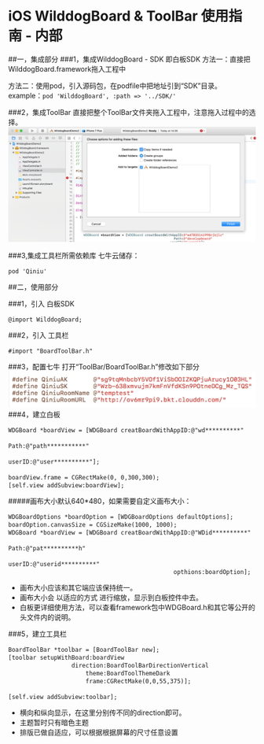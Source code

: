 # iOS WilddogBoard & ToolBar 使用指南 - 内部

##一，集成部分
###1，集成WilddogBoard - SDK 即白板SDK
方法一：直接把WilddogBoard.framework拖入工程中

方法二：使用pod，引入源码包，在podfile中把地址引到“SDK”目录。
example：```pod 'WilddogBoard', :path => '../SDK/'```

###2，集成ToolBar
直接把整个ToolBar文件夹拖入工程中，注意拖入过程中的选择。
 ![image](https://github.com/WildDogTeam/whiteboard-demo-ios/blob/master/DEMO/ScreenShot/屏幕快照%202017-08-31%2014.39.49.png)

###3,集成工具栏所需依赖库
七牛云储存：

```objc
pod 'Qiniu'
```

##二，使用部分

###1，引入 白板SDK

```objc
@import WilddogBoard;
```
###2，引入 工具栏

```objc
#import "BoardToolBar.h"
```

###3，配置七牛
打开“ToolBar/BoardToolBar.h”修改如下部分
![image](https://github.com/WildDogTeam/whiteboard-demo-ios/blob/master/DEMO/ScreenShot/屏幕快照%202017-08-31%2017.48.08.png)
###4，建立白板
```objc
WDGBoard *boardView = [WDGBoard creatBoardWithAppID:@"wd**********"
                                                Path:@"path***********"
                                                userID:@"user**********"];
    
boardView.frame = CGRectMake(0, 0,300,300);
[self.view addSubview:boardView];
```

#####画布大小默认640*480，如果需要自定义画布大小：

```objc
WDGBoardOptions *boardOption = [WDGBoardOptions defaultOptions];
boardOption.canvasSize = CGSizeMake(1000, 1000);
WDGBoard *boardView = [WDGBoard creatBoardWithAppID:@"WDid**********"
                                                   Path:@"pat**********h"
                                                 userID:@"userid**********"
                                               opthions:boardOption];
```
- 画布大小应该和其它端应该保持统一。
- 画布大小会 以适应的方式 进行缩放，显示到白板控件中去。
- 白板更详细使用方法，可以查看framework包中WDGBoard.h和其它等公开的头文件内的说明。


###5，建立工具栏
```objc
BoardToolBar *toolbar = [BoardToolBar new];
[toolbar setupWithBoard:boardView
                  direction:BoardToolBarDirectionVertical
                      theme:BoardToolThemeDark
                      frame:CGRectMake(0,0,55,375)];
    
[self.view addSubview:toolbar];
```

- 横向和纵向显示，在这里分别传不同的direction即可。
- 主题暂时只有暗色主题
- 排版已做自适应，可以根据根据屏幕的尺寸任意设置


